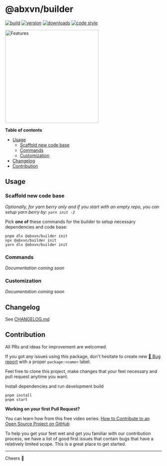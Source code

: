 @abxvn/builder
=====
[![build][badge-build]][changelog]
[![version][npm-version-badge]][npm-url]
[![downloads][npm-downloads-badge]][npm-url]
[![code style][code-style-badge]][code-style-url]

<img src="https://i.imgflip.com/8akbxm.jpg" alt="Features" width="300" style="margin: 0 auto" />

**Table of contents**
+ [Usage](#usage)
  - [Scaffold new code base](#scaffold-new-code-base)
  - [Commands](#commands)
  - [Customization](#customization)
+ [Changelog](#changelog)
+ [Contribution](#contribution)

Usage
-----
### Scaffold new code base

*Optionally, for yarn berry only and if you start with an empty repo, you can setup yarn berry by: `yarn init -2`*

Pick **one of** these commands for the builder to setup necessary dependencies and code base:

```
pnpm dlx @abxvn/builder init
npx @abxvn/builder init
yarn dlx @abxvn/builder init
```

### Commands

_Documentation coming soon_

### Customization

_Documentation coming soon_

Changelog
-----
See [CHANGELOG.md][changelog]

Contribution
-----

All PRs and ideas for improvement are welcomed. 

If you got any issues using this package, don't hesitate to create new [🐞 Bug report][issues] with a proper `package:<name>` label.

Feel free to clone this project, make changes that your feel necessary and pull request anytime you want.

Install dependencies and run development build
```
pnpm install
pnpm start
```

**Working on your first Pull Request?**

You can learn how from this free video series: [How to Contribute to an Open Source Project on GitHub](https://egghead.io/courses/how-to-contribute-to-an-open-source-project-on-github)

To help you get your feet wet and get you familiar with our contribution process, we have a list of good first issues that contain bugs that have a relatively limited scope. This is a great place to get started.

-----
Cheers 🍻

[changelog]: https://github.com/abxvn/source/blob/main/packages/builder/CHANGELOG.md
[issues]: https://github.com/abxvn/source/issues?q=is%3Aopen+is%3Aissue+label%3Apackage%3Abuilder
[good-first]: https://github.com/abxvn/source/issues?q=is%3Aopen+is%3Aissue+label%3Aflag%3Agood-first
[badge-build]: https://github.com/abxvn/source/actions/workflows/build.yaml/badge.svg
[npm-url]: https://www.npmjs.com/package/@abxvn/builder
[npm-downloads-badge]: https://img.shields.io/npm/dw/@abxvn/builder
[npm-version-badge]: https://img.shields.io/npm/v/@abxvn/builder
[code-style-badge]: https://img.shields.io/badge/code_style-standard-brightgreen.svg
[code-style-url]: https://standardjs.com
